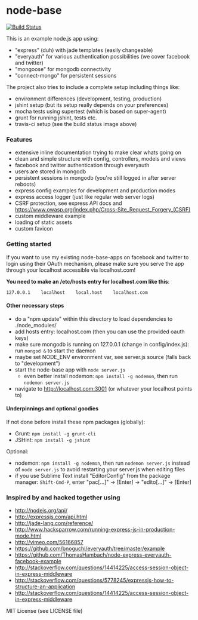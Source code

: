 node-base
=========

[![Build Status](https://travis-ci.org/rocco/node-base.png?branch=master)](https://travis-ci.org/rocco/node-base)

This is an example node.js app using:

- "express" (duh) with jade templates (easily changeable)
- "everyauth" for various authentication possibilities (we cover facebook and twitter)
- "mongoose" for mongodb connectivity
- "connect-mongo" for persistent sessions

The project also tries to include a complete setup including things like:

- environment differences (development, testing, production)
- jshint setup (but its setup really depends on your preferences)
- mocha tests using supertest (which is based on super-agent)
- grunt for running jshint, tests etc.
- travis-ci setup (see the build status image above)

### Features

- extensive inline documentation trying to make clear whats going on
- clean and simple structure with config, controllers, models and views
- facebook and twitter authentication through everyauth
- users are stored in mongodb
- persistent sessions in mongodb (you're still logged in after server reboots)
- express config examples for development and production modes
- express access logger (just like regular web server logs)
- CSRF protection, see express API docs and https://www.owasp.org/index.php/Cross-Site_Request_Forgery_(CSRF)
- custom middleware example
- loading of static assets
- custom favicon

### Getting started

If you want to use my existing node-base-apps on facebook and twitter to login using their OAuth mechanism, 
please make sure you serve the app through your localhost accessible via localhost.com!

**You need to make an /etc/hosts entry for localhost.com like this**:

    127.0.0.1    localhost    local.host    localhost.com

#### Other necessary steps

- do a "npm update" within this directory to load dependencies to ./node_modules/
- add hosts entry: localhost.com (then you can use the provided oauth keys)
- make sure mongodb is running on 127.0.0.1 (change in config/index.js): run `mongod &` to start the daemon
- maybe set NODE_ENV environment var, see server.js source (falls back to "development")
- start the node-base app with `node server.js`
	- even better install nodemon: `npm install -g nodemon`, then run `nodemon server.js`
- navigate to http://localhost.com:3001 (or whatever your localhost points to)

#### Underpinnings and optional goodies

If not done before install these npm packages (globally):

- Grunt: `npm install -g grunt-cli`
- JSHint: `npm install -g jshint`

Optional:

- nodemon: `npm install -g nodemon`, then run `nodemon server.js` instead of `node server.js` to avoid restarting your server.js when editing files
- if you use Sublime Text install "EditorConfig" from the package manager: `Shift-Cmd-P`, enter "pac[...]" -> [Enter]  ->  "edito[...]" -> [Enter]


### Inspired by and hacked together using

- http://nodejs.org/api/
- http://expressjs.com/api.html
- http://jade-lang.com/reference/
- http://www.hacksparrow.com/running-express-js-in-production-mode.html
- http://vimeo.com/56166857
- https://github.com/bnoguchi/everyauth/tree/master/example
- https://github.com/ThomasHambach/node-express-everyauth-facebook-example
- http://stackoverflow.com/questions/14414225/access-session-object-in-express-middleware
- http://stackoverflow.com/questions/5778245/expressjs-how-to-structure-an-application
- http://stackoverflow.com/questions/14414225/access-session-object-in-express-middleware

MIT License (see LICENSE file)

